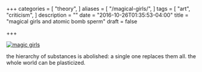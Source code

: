 +++
categories = [
  "theory",
]
aliases = [
    "/magical-girls/",
]
tags = [
  "art",
  "criticism",
]
description = ""
date = "2016-10-26T01:35:53-04:00"
title = "magical girls and atomic bomb sperm"
draft = false

+++

[![magic girls](/img/heaven.jpg)](/pdf/magic-girls.pdf)

the hierarchy of substances is abolished: a single one replaces them all. the whole world can be plasticized.

<!--more-->